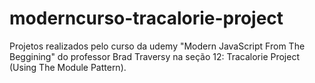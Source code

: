 # moderncurso-tracalorie-project
Projetos realizados pelo curso da udemy "Modern JavaScript From The Beggining" do professor Brad Traversy na seção 12: Tracalorie Project (Using The Module Pattern).
